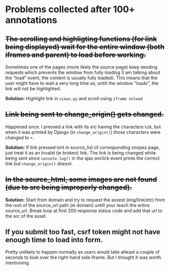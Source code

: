 # Problems collected after 100+ annotations

## ~~The scrolling and highligting functions (for link being displayed) wait for the entire window (both iframes and parent) to load before working.~~

Sometimes one of the pages (more likely the source page) keep sending requests which prevents the window from fully loading (I am talking about the "load" event, the content is usually fully loaded). This means that the user might have to wait a very long time as, untill the window "loads", the link will not be highlighted.

**Solution:** Highlight link in ```views.py``` and scroll using ```iframe onload```

## ~~Link being sent to change_origin() gets changed.~~

Happened once. I pressed a link with its src having the characters ```%20```, but when it was printed by Django (in ```change_origin()```) those characters were changed to ```+```.

**Solution:** If link pressed isnt in source_list of corresponding snopes page, just treat it as an Invalid (ie broken) link. The link is being changed while being sent since ```console.log()``` in the ajax onclick event prints the correct link but ```change_origin()``` doesnt.

## ~~In the source_html, some images are not found (due to src being improperly changed).~~

**Solution:** Start from domain and try to request the assest (img/link/etc) from the root of the source_url path (ie domain) untill your reach the entire source_url. Break loop at first 200 response status code and add that url to the src of the asset.

## If you submit too fast, csrf token might not have enough time to load into form. 

Pretty unlikely to happen normally as users would take atleast a couple of seconds to look over the right-hand side iframe. But I thought it was worth mentioning.
